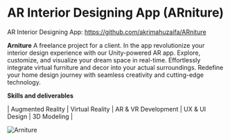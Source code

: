 # AR Interior Designing App (ARniture)

  AR Interior Designing App: https://github.com/akrimahuzaifa/ARniture

  **Arniture** A freelance project for a client. In the app revolutionize your interior design experience with our Unity-powered AR app. Explore, customize, and visualize your dream space in real-time. Effortlessly integrate virtual furniture and decor into your actual surroundings. Redefine your home design journey with seamless creativity and cutting-edge technology.

  **Skills and deliverables**

  | Augmented Reality | Virtual Reality | AR & VR Development | UX & UI Design | 3D Modeling |

  <img src="./images/ARniture_Main.jpg" alt="Arniture"/>